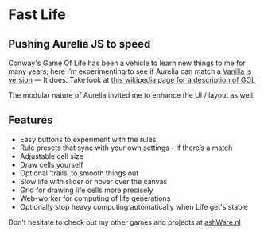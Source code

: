 <h1>Fast Life</h1>
<h2>Pushing Aurelia JS to speed</h2>
<p>Conway's Game Of Life has been a vehicle to learn new things to me for many years; here I&rsquo;m experimenting to see if Aurelia can match a <a href="/graylife" target="_blank">Vanilla js version</a> &mdash; It does. Take look at <a href="https://nl.wikipedia.org/wiki/Game_of_Life" target="_blank">this wikipedia page for a description of GOL</a></p>
<p>The modular nature of Aurelia invited me to enhance the UI / layout as well.</p>
<h2>Features</h2>
<ul>
  <li>Easy buttons to experiment with the rules</li>
  <li>Rule presets that sync with your own settings - if there&rsquo;s a match</li>
  <li>Adjustable cell size</li>
  <li>Draw cells yourself</li>
  <li>Optional &lsquo;trails&rsquo; to smooth things out</li>
  <li>Slow life with slider or hover over the canvas</li>
  <li>Grid for drawing life cells more precisely</li>
  <li>Web-worker for computing of life generations</li>
  <li>Optionally stop heavy computing automatically when Life get's stable</li>
</ul>
<p>Don't hesitate to check out my other games and projects at <a href="/" target="_blank">ashWare.nl</a></p>
